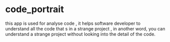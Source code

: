 # code_portrait
this app is used for analyse code , it helps software developer to understand all the code that s  in a strange project , in another word, you can understand a strange project without looking into the detail of the code.
